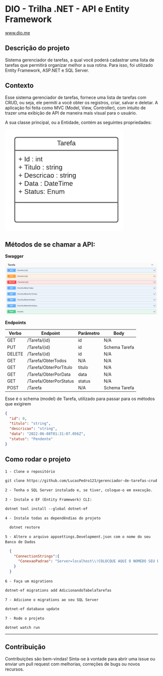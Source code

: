 # DIO - Trilha .NET - API e Entity Framework
www.dio.me

## Descrição do projeto
Sistema gerenciador de tarefas, a qual você poderá cadastrar uma lista de tarefas que permitirá organizar melhor a sua rotina. Para isso, foi utilizado Entity Framework, ASP.NET e SQL Server.

## Contexto
Esse sistema gerenciador de tarefas,
fornece uma lista de tarefas com CRUD, ou seja, ele permiti a você obter os registros, criar, salvar e deletar.
A aplicação foi feita como MVC (Model, View, Controller), com intuito de trazer uma exibição de API de maneira mais visual para o usuário.

A sua classe principal, ou a Entidade, contém as seguintes propriedades:

![Diagrama da classe Tarefa](/Imgs/diagrama.png)


## Métodos de se chamar a API:


**Swagger**


![Métodos Swagger](/Imgs/swagger.png)


**Endpoints**


| Verbo  | Endpoint                | Parâmetro | Body          |
|--------|-------------------------|-----------|---------------|
| GET    | /Tarefa/{id}            | id        | N/A           |
| PUT    | /Tarefa/{id}            | id        | Schema Tarefa |
| DELETE | /Tarefa/{id}            | id        | N/A           |
| GET    | /Tarefa/ObterTodos      | N/A       | N/A           |
| GET    | /Tarefa/ObterPorTitulo  | titulo    | N/A           |
| GET    | /Tarefa/ObterPorData    | data      | N/A           |
| GET    | /Tarefa/ObterPorStatus  | status    | N/A           |
| POST   | /Tarefa                 | N/A       | Schema Tarefa |

Esse é o schema (model) de Tarefa, utilizado para passar para os métodos que exigirem

```json
{
  "id": 0,
  "titulo": "string",
  "descricao": "string",
  "data": "2022-06-08T01:31:07.056Z",
  "status": "Pendente"
}
```

## Como rodar o projeto
 
`1 - Clone o repositório`

    git clone https://github.com/LucasPedro123/gerenciador-de-tarefas-crud
         
   
    
 `2 - Tenha o SQL Server instalado e, se tiver, coloque-o em execução.`

 `3 - Instale o EF (Entity Framework) CLI:`

    dotnet tool install --global dotnet-ef
 
  `4 - Instale todas as dependêndias do projeto`
  
      dotnet restore
  
  `5 - Altere o arquivo appsettings.Development.json com o nome do seu Banco de Dados`
 

  ```json
    {
      "ConnectionStrings":{
        "ConexaoPadrao": "Server=localhost\\!COLOCQUE AQUI O NOMEDO SEU BANDO DE DADOS!; Initial Catalog=GerenciamentoDeTarefas; Integrated Security=True;"
      }
    }

  ```
  `6 - Faça um migrations`
 
    dotnet-ef migrations add AdicionandoTabelaTarefas

  `7 - Adicione o migrations ao seu SQL Server`

    dotnet-ef database update

  `7 - Rode o projeto`

    dotnet watch run
---

## Contribuição
Contribuições são bem-vindas! Sinta-se à vontade para abrir uma issue ou enviar um pull request com melhorias, correções de bugs ou novos recursos.